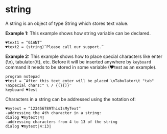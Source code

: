 # string



A string is an object of type String which stores text value.

**Example 1:**
This example shows how string variable can be declared.

```G1ANT
♥text1 = ‴G1ANT‴
♥text2 = (string)‴Please call our support.‴
```

**Example 2:**
This example shows how to place special characters like enter (\n), tabulator(\t), etc. Before it will be inserted anywhere by `keyboard` command it needs to be stored in some variable (♥test as an example).

```G1ANT
program notepad
♥test = ‴After this text enter will be placed \nTabulator\t "tab" \nSpecial chars:" \ / {(}{)}‴
keyboard ♥test
```

Characters in a string can be addressed using the notation of:

```G1ANT
♥mytext = ‴123456789ThisIsMyText‴
-addressing the 4th character in a string:
dialog ♥mytext⟦4⟧
-addressing characters from 4 to 13 of the string
dialog ♥mytext⟦4:13⟧
```

   
